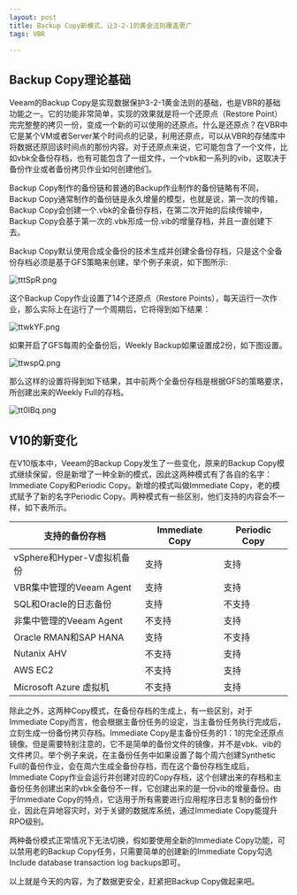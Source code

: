 ```yaml
---
layout: post
title: Backup Copy新模式，让3-2-1的黄金法则覆盖更广
tags: VBR

---
```


## Backup Copy理论基础

Veeam的Backup Copy是实现数据保护3-2-1黄金法则的基础，也是VBR的基础功能之一。它的功能非常简单，实现的效果就是将一个还原点（Restore Point）完完整整的拷贝一份，变成一个新的可以使用的还原点。什么是还原点？在VBR中它是某个VM或者Server某个时间点的记录，利用还原点，可以从VBR的存储库中将数据还原回该时间点的那份内容。对于还原点来说，它可能包含了一个文件，比如vbk全备份存档，也有可能包含了一组文件，一个vbk和一系列的vib，这取决于备份作业或者备份拷贝作业如何创建他们。

Backup Copy制作的备份链和普通的Backup作业制作的备份链略有不同，Backup Copy通常制作的备份链是永久增量的模型，也就是说，第一次的传输，Backup Copy会创建一个.vbk的全备份存档，在第二次开始的后续传输中，Backup Copy会基于第一次的.vbk形成一份.vib的增量存档，并且一直创建下去。

Backup Copy默认使用合成全备份的技术生成并创建全备份存档，只是这个全备份存档必须是基于GFS策略来创建，举个例子来说，如下图所示:

![tttSpR.png](https://s1.ax1x.com/2020/06/02/tttSpR.png)

这个Backup Copy作业设置了14个还原点（Restore Points），每天运行一次作业，那么实际上在运行了一个周期后，它将得到如下结果：

![ttwkYF.png](https://s1.ax1x.com/2020/06/02/ttwkYF.png)

如果开启了GFS每周的全备份后，Weekly Backup如果设置成2份，如下图设置。

![ttwspQ.png](https://s1.ax1x.com/2020/06/02/ttwspQ.png)

那么这样的设置将得到如下结果，其中前两个全备份存档是根据GFS的策略要求，所创建出来的Weekly Full的存档。

![tt0lBq.png](https://s1.ax1x.com/2020/06/02/tt0lBq.png)

## V10的新变化

在V10版本中，Veeam的Backup Copy发生了一些变化，原来的Backup Copy模式继续保留，但是新增了一种全新的模式，因此这两种模式有了各自的名字：Immediate Copy和Periodic Copy。新增的模式叫做Immediate Copy，老的模式赋予了新的名字Periodic Copy。两种模式有一些区别，他们支持的内容会不一样，如下表所示。

| 支持的备份存档             | Immediate Copy | Periodic Copy |
| -------------------------- | -------- | -------- |
| vSphere和Hyper-V虚拟机备份 | 支持     | 支持     |
| VBR集中管理的Veeam Agent   | 支持     | 支持     |
| SQL和Oracle的日志备份      | 支持     | 不支持   |
| 非集中管理的Veeam Agent    | 不支持   | 支持     |
| Oracle RMAN和SAP HANA      | 支持     | 不支持   |
| Nutanix AHV                | 不支持   | 支持     |
| AWS EC2                    | 不支持   | 支持     |
| Microsoft Azure 虚拟机     | 不支持   | 支持     |

除此之外，这两种Copy模式，在备份存档的生成上，有一些区别，对于Immediate Copy而言，他会根据主备份任务的设定，当主备份任务执行完成后，立刻生成一份备份拷贝存档。Immediate Copy是主备份任务的1：1的完全还原点镜像。但是需要特别注意的，它不是简单的备份文件的镜像，并不是vbk、vib的文件拷贝。举个例子来说，在主备份任务中如果设置了每个周六创建Synthetic Full的备份作业，会在周六生成全备份存档，而在这个备份存档生成后，Immediate Copy作业会运行并创建对应的Copy存档，这个创建出来的存档和主备份任务创建出来的vbk全备份不一样，它创建出来的是一份vib的增量备份。由于Immediate Copy的特点，它适用于所有需要进行应用程序日志复制的备份作业，因此在异地容灾时，对于关键的数据库系统，通过Immediate Copy能提升RPO级别。

两种备份模式正常情况下无法切换，假如要使用全新的Immediate Copy功能，可以禁用老的Backup Copy任务，只需要简单的创建新的Immediate Copy勾选Include database transaction log backups即可。

以上就是今天的内容，为了数据更安全，赶紧把Backup Copy做起来吧。

 
